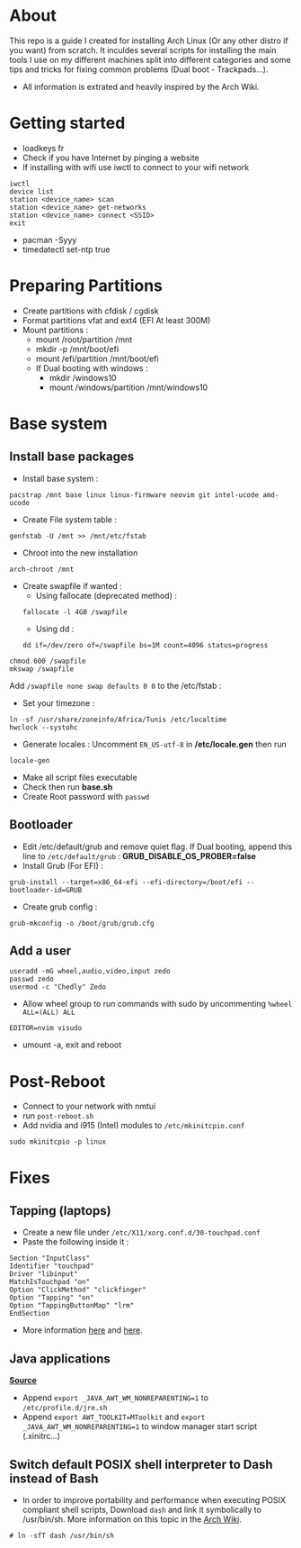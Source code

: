 # About

This repo is a guide I created for installing Arch Linux (Or any other distro if you want) from scratch. It inculdes several scripts for installing the main tools I use on my different machines split into different categories and some tips and tricks for fixing common problems (Dual boot - Trackpads...).

- All information is extrated and heavily inspired by the Arch Wiki.

# Getting started

- loadkeys fr
- Check if you have Internet by pinging a website
- If installing with wifi use iwctl to connect to your wifi network

```
iwctl
device list
station <device_name> scan
station <device_name> get-networks
station <device_name> connect <SSID>
exit
```

- pacman -Syyy
- timedatectl set-ntp true

# Preparing Partitions

- Create partitions with cfdisk / cgdisk
- Format partitions vfat and ext4 (EFI At least 300M)
- Mount partitions :
  - mount /root/partition /mnt
  - mkdir -p /mnt/boot/efi
  - mount /efi/partition /mnt/boot/efi
  - If Dual booting with windows :
    - mkdir /windows10
    - mount /windows/partition /mnt/windows10

# Base system

## Install base packages

- Install base system :

```
pacstrap /mnt base linux linux-firmware neovim git intel-ucode amd-ucode
```

- Create File system table :

```
genfstab -U /mnt >> /mnt/etc/fstab
```

- Chroot into the new installation

```
arch-chroot /mnt
```

- Create swapfile if wanted :
  - Using fallocate (deprecated method) :
  ```
  fallocate -l 4GB /swapfile
  ```
  - Using dd :
  ```
  dd if=/dev/zero of=/swapfile bs=1M count=4096 status=progress
  ```

```
chmod 600 /swapfile
mkswap /swapfile
```

Add `/swapfile none swap defaults 0 0` to the /etc/fstab :

- Set your timezone :

```
ln -sf /usr/share/zoneinfo/Africa/Tunis /etc/localtime
hwclock --systohc
```

- Generate locales :
  Uncomment `EN_US-utf-8` in **/etc/locale.gen** then run

```
locale-gen
```

- Make all script files executable
- Check then run **base.sh**
- Create Root password with `passwd`

## Bootloader

- Edit /etc/default/grub and remove quiet flag.
  If Dual booting, append this line to `/etc/default/grub` :
  **GRUB_DISABLE_OS_PROBER=false**
- Install Grub (For EFI) :

```
grub-install --target=x86_64-efi --efi-directory=/boot/efi --bootloader-id=GRUB
```

- Create grub config :

```
grub-mkconfig -o /boot/grub/grub.cfg
```

## Add a user

```
useradd -mG wheel,audio,video,input zedo
passwd zedo
usermod -c "Chedly" Zedo
```

- Allow wheel group to run commands with sudo by uncommenting `%wheel ALL=(ALL) ALL`

```
EDITOR=nvim visudo
```

- umount -a, exit and reboot

# Post-Reboot

- Connect to your network with nmtui
- run `post-reboot.sh`
- Add nvidia and i915 (Intel) modules to `/etc/mkinitcpio.conf`

```
sudo mkinitcpio -p linux
```

# Fixes

## Tapping (laptops)

- Create a new file under `/etc/X11/xorg.conf.d/30-touchpad.conf`
- Paste the following inside it :

```
Section "InputClass"
Identifier "touchpad"
Driver "libinput"
MatchIsTouchpad "on"
Option "ClickMethod" "clickfinger"
Option "Tapping" "on"
Option "TappingButtonMap" "lrm"
EndSection
```

- More information [here](https://wiki.archlinux.org/title/Libinput) and [here](https://man.archlinux.org/man/libinput.4#CONFIGURATION_DETAILS).

## Java applications

**[Source](https://wiki.archlinux.org/title/Dwm#Fixing_misbehaving_Java_applications)**

- Append `export _JAVA_AWT_WM_NONREPARENTING=1` to `/etc/profile.d/jre.sh`
- Append `export AWT_TOOLKIT=MToolkit` and `export _JAVA_AWT_WM_NONREPARENTING=1` to window manager start script (.xinitrc...)

## Switch default POSIX shell interpreter to Dash instead of Bash

- In order to improve portability and performance when executing POSIX compliant shell scripts, Download `dash` and link it symbolically to /usr/bin/sh. More information on this topic in the [Arch Wiki](https://wiki.archlinux.org/title/Dash).

```
# ln -sfT dash /usr/bin/sh
```
